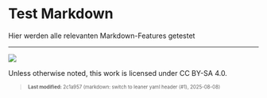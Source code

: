 # Test Markdown

Hier werden alle relevanten Markdown-Features getestet

------------------------------------------------------------------------

<div>

![](https://licensebuttons.net/l/by-sa/4.0/88x31.png)

</div>

Unless otherwise noted, this work is licensed under CC BY-SA 4.0.

<blockquote><p><sup><sub><strong>Last modified:</strong> 2c1a957 (markdown: switch to leaner yaml header (#1), 2025-08-08)<br></sub></sup></p></blockquote>

